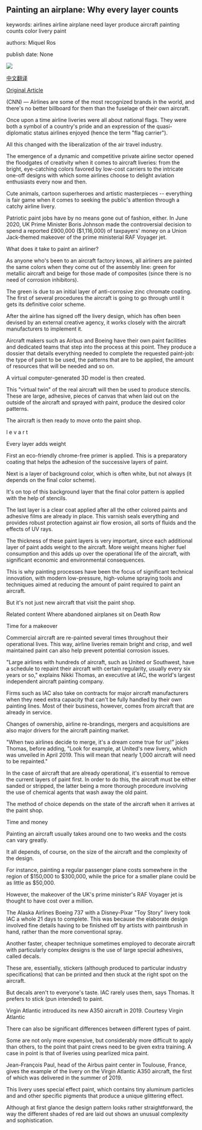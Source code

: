 ## Painting an airplane: Why every layer counts

keywords: airlines airline airplane need layer produce aircraft painting counts color livery paint

authors: Miquel Ros

publish date: None

![](https://cdn.cnn.com/cnnnext/dam/assets/190403155046-virgin-atlantic-new-faces---a350-zadie0003-super-tease.jpg)

[中文翻译](Painting%20an%20airplane%3A%20Why%20every%20layer%20counts_zh.md)

[Original Article](https://edition.cnn.com/travel/article/how-to-paint-an-airplane/index.html)

(CNN) — Airlines are some of the most recognized brands in the world, and there's no better billboard for them than the fuselage of their own aircraft.

Once upon a time airline liveries were all about national flags. They were both a symbol of a country's pride and an expression of the quasi-diplomatic status airlines enjoyed (hence the term "flag carrier").

All this changed with the liberalization of the air travel industry.

The emergence of a dynamic and competitive private airline sector opened the floodgates of creativity when it comes to aircraft liveries: from the bright, eye-catching colors favored by low-cost carriers to the intricate one-off designs with which some airlines choose to delight aviation enthusiasts every now and then.

Cute animals, cartoon superheroes and artistic masterpieces -- everything is fair game when it comes to seeking the public's attention through a catchy airline livery.

Patriotic paint jobs have by no means gone out of fashion, either. In June 2020, UK Prime Minister Boris Johnson made the controversial decision to spend a reported £900,000 ($1,116,000) of taxpayers' money on a Union Jack-themed makeover of the prime ministerial RAF Voyager jet.

What does it take to paint an airliner?

As anyone who's been to an aircraft factory knows, all airliners are painted the same colors when they come out of the assembly line: green for metallic aircraft and beige for those made of composites (since there is no need of corrosion inhibitors).

The green is due to an initial layer of anti-corrosive zinc chromate coating. The first of several procedures the aircraft is going to go through until it gets its definitive color scheme.

After the airline has signed off the livery design, which has often been devised by an external creative agency, it works closely with the aircraft manufacturers to implement it.

Aircraft makers such as Airbus and Boeing have their own paint facilities and dedicated teams that step into the process at this point. They produce a dossier that details everything needed to complete the requested paint-job: the type of paint to be used, the patterns that are to be applied, the amount of resources that will be needed and so on.

A virtual computer-generated 3D model is then created.

This "virtual twin" of the real aircraft will then be used to produce stencils. These are large, adhesive, pieces of canvas that when laid out on the outside of the aircraft and sprayed with paint, produce the desired color patterns.

The aircraft is then ready to move onto the paint shop.

l e v a r t

Every layer adds weight

First an eco-friendly chrome-free primer is applied. This is a preparatory coating that helps the adhesion of the successive layers of paint.

Next is a layer of background color, which is often white, but not always (it depends on the final color scheme).

It's on top of this background layer that the final color pattern is applied with the help of stencils.

The last layer is a clear coat applied after all the other colored paints and adhesive films are already in place. This varnish seals everything and provides robust protection against air flow erosion, all sorts of fluids and the effects of UV rays.

The thickness of these paint layers is very important, since each additional layer of paint adds weight to the aircraft. More weight means higher fuel consumption and this adds up over the operational life of the aircraft, with significant economic and environmental consequences.

This is why painting processes have been the focus of significant technical innovation, with modern low-pressure, high-volume spraying tools and techniques aimed at reducing the amount of paint required to paint an aircraft.

But it's not just new aircraft that visit the paint shop.

Related content Where abandoned airplanes sit on Death Row

Time for a makeover

Commercial aircraft are re-painted several times throughout their operational lives. This way, airline liveries remain bright and crisp, and well maintained paint can also help prevent potential corrosion issues.

"Large airlines with hundreds of aircraft, such as United or Southwest, have a schedule to repaint their aircraft with certain regularity, usually every six years or so," explains Nikki Thomas, an executive at IAC, the world's largest independent aircraft painting company.

Firms such as IAC also take on contracts for major aircraft manufacturers when they need extra capacity that can't be fully handled by their own painting lines. Most of their business, however, comes from aircraft that are already in service.

Changes of ownership, airline re-brandings, mergers and acquisitions are also major drivers for the aircraft painting market.

"When two airlines decide to merge, it's a dream come true for us\!" jokes Thomas, before adding, "Look for example, at United's new livery, which was unveiled in April 2019. This will mean that nearly 1,000 aircraft will need to be repainted."

In the case of aircraft that are already operational, it's essential to remove the current layers of paint first. In order to do this, the aircraft must be either sanded or stripped, the latter being a more thorough procedure involving the use of chemical agents that wash away the old paint.

The method of choice depends on the state of the aircraft when it arrives at the paint shop.

Time and money

Painting an aircraft usually takes around one to two weeks and the costs can vary greatly.

It all depends, of course, on the size of the aircraft and the complexity of the design.

For instance, painting a regular passenger plane costs somewhere in the region of $150,000 to $300,000, while the price for a smaller plane could be as little as $50,000.

However, the makeover of the UK's prime minister's RAF Voyager jet is thought to have cost over a million.

The Alaska Airlines Boeing 737 with a Disney-Pixar "Toy Story" livery took IAC a whole 21 days to complete. This was because the elaborate design involved fine details having to be finished off by artists with paintbrush in hand, rather than the more conventional spray.

Another faster, cheaper technique sometimes employed to decorate aircraft with particularly complex designs is the use of large special adhesives, called decals.

These are, essentially, stickers (although produced to particular industry specifications) that can be printed and then stuck at the right spot on the aircraft.

But decals aren't to everyone's taste. IAC rarely uses them, says Thomas. It prefers to stick (pun intended) to paint.

Virgin Atlantic introduced its new A350 aircraft in 2019. Courtesy Virgin Atlantic

There can also be significant differences between different types of paint.

Some are not only more expensive, but considerably more difficult to apply than others, to the point that paint crews need to be given extra training. A case in point is that of liveries using pearlized mica paint.

Jean-François Paul, head of the Airbus paint center in Toulouse, France, gives the example of the livery on the Virgin Atlantic A350 aircraft, the first of which was delivered in the summer of 2019.

This livery uses special effect paint, which contains tiny aluminum particles and and other specific pigments that produce a unique glittering effect.

Although at first glance the design pattern looks rather straightforward, the way the different shades of red are laid out shows an unusual complexity and sophistication.